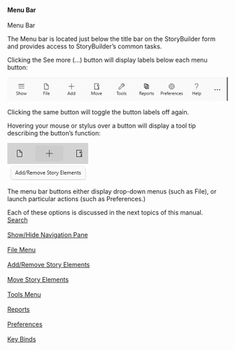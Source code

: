 #### Menu Bar ####
Menu Bar <br/>

The Menu bar is located just below the title bar on the StoryBuilder form and provides access to StoryBuilder’s common tasks. <br/>

Clicking the See more (...) button will display labels below each menu button: <br/>

![](Menu-Bar.png)

Clicking the same button will toggle the button labels off again. <br/>

Hovering your mouse or stylus over a button will display a tool tip describing the button’s function: <br/>

![](Menu-Bar-Tooltip.png)


The menu bar buttons either display drop-down menus (such as File), or launch particular actions (such as Preferences.) <br/>

Each of these options is discussed in the next topics of this manual.   <br/>
[Search](Search.md) <br/><br/>
[Show/Hide Navigation Pane](Show_Hide_Navigation_Pane.md) <br/><br/>
[File Menu](File_Menu.md) <br/><br/>
[Add/Remove Story Elements](Add_Remove_Story_Elements.md) <br/><br/>
[Move Story Elements](Move_Story_Elements.md) <br/><br/>
[Tools Menu](Tools_Menu.md) <br/><br/>
[Reports](Reports.md) <br/><br/>
[Preferences](Preferences.md) <br/><br/>
[Key Binds](Key_Binds.md) <br/><br/>
